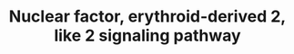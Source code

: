 ---
annotations:
- id: PW:0000369
  parent: regulatory pathway
  type: Pathway Ontology
  value: nuclear factor, erythroid 2 like 2 signaling pathway
authors:
- Richard10
- MaintBot
- Ddigles
- Egonw
- Mkutmon
description: ''
last-edited: 2020-05-28
organisms:
- Rattus norvegicus
redirect_from:
- /index.php/Pathway:WP2376
- /instance/WP2376
revision: null
schema-jsonld:
- '@context': https://schema.org/
  '@id': https://wikipathways.github.io/pathways/WP2376.html
  '@type': Dataset
  creator:
    '@type': Organization
    name: WikiPathways
  description: ''
  keywords:
  - ''
  - '***'
  - Abcc1
  - Abcc3
  - Abcc4
  - Acta1
  - Acta2
  - Actb
  - Actc1
  - Actg1
  - Actg2
  - Akr1a1
  - Akr1b10
  - Akr7a2
  - Akr7a3
  - Akt1
  - Aldh3a1
  - Aldoa
  - Aox1
  - Atf4
  - Atm
  - Bach1
  - Bard1
  - Brca1
  - Cacng6
  - Cbr1
  - Cdc34
  - Cdkn1a
  - Cebpa
  - Crebbp
  - Cul3
  - 'DEGRADATION BY '
  - DRUGS METABOLISM
  - Dhcr7
  - Dnajb4
  - Dnajb9
  - Dnajc5
  - Eif2ak3
  - Ep300
  - Ephx1
  - Fmo1
  - Fos
  - Fosl1
  - Fth1
  - Ftl
  - Fyn
  - G6pd
  - Gclc
  - Gclm
  - Glutathione
  - Gpx2
  - Gsk3b
  - Gsr
  - Gss
  - Gsta1
  - Gsta2
  - Gsta3
  - Gsta4
  - Gstk1
  - Gstm1
  - Gstm2
  - Gstm3
  - Gstm4
  - Gstm5
  - Gsto1
  - Gsto2
  - Gstp1
  - Gstt1
  - Gstt2
  - HEAVY METALS
  - Herpud1
  - Hmox1
  - Hras
  - Hsp90ab1
  - INFLAMATORY CYTOKINES
  - Jun
  - Keap1
  - Kras
  - Ldhb
  - Maff
  - Mafg
  - Mafk
  - Map2k1
  - Map2k2
  - Map2k3
  - Map2k5
  - Map2k6
  - Map2k7
  - Map3k1
  - Map3k5
  - Map3k7
  - Mapk1
  - Mapk14
  - Mapk3
  - Mapk7
  - Mapk8
  - Mapk9
  - Mdm2
  - Me1
  - Mgst1
  - Mgst2
  - Mgst3
  - Mras
  - 'NFE2L2 '
  - Nfe2l2
  - Nqo1
  - Nqo2
  - Nras
  - Pgd
  - Pik3c2a
  - Pik3c2b
  - Pik3c2g
  - Pik3c3
  - Pik3ca
  - Pik3cb
  - Pik3cd
  - Pik3cg
  - Pik3r1
  - Pik3r2
  - Pik3r3
  - Pik3r4
  - Pik3r5
  - Pik3r6
  - Pmf1
  - Prdx1
  - Prkca
  - Prkcb
  - Prkcd
  - Prkce
  - Prkcg
  - Prkch
  - Prkci
  - Prkcq
  - Prkcz
  - Prkd1
  - Prkd3
  - Psmc1
  - Psmc2
  - Psmc3
  - Psmc4
  - Psmc5
  - Psmc6
  - RESPIRATORY BURST
  - ROS
  - Raf1
  - Ran
  - Rbx1
  - Rras
  - Rras2
  - Scarb1
  - Slc1a4
  - Slc2a1
  - Slc35a2
  - Slc35b1
  - Slc7a11
  - Smarca4
  - Sod1
  - Sod2
  - Sod3
  - Sqstm1
  - Taldo1
  - Tp53
  - Trigonelline
  - Txn1
  - Txnrd1
  - UBIQUITIN PROTEASOME
  - UV RADIATION
  - Ub2
  - Ubb
  - Ube2k
  - Ugdh
  - Usp14
  - Vcp
  - Xpo1
  - Yy1
  license: CC0
  name: Nuclear factor, erythroid-derived 2, like 2 signaling pathway
seo: CreativeWork
title: Nuclear factor, erythroid-derived 2, like 2 signaling pathway
wpid: WP2376
---